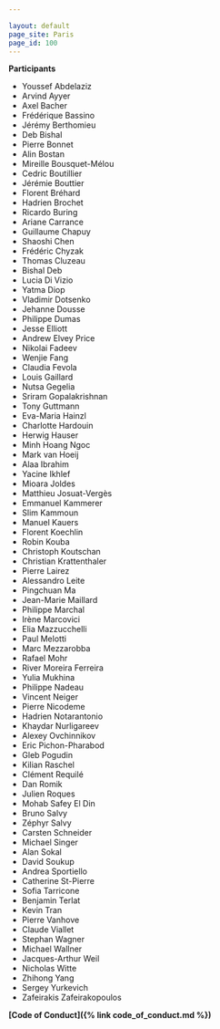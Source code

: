 ```yaml
---

layout: default
page_site: Paris
page_id: 100
---
```


**Participants**

* Youssef Abdelaziz
* Arvind Ayyer
* Axel Bacher
* Frédérique Bassino
* Jérémy Berthomieu
* Deb Bishal
* Pierre Bonnet
* Alin Bostan
* Mireille Bousquet-Mélou
* Cedric Boutillier
* Jérémie Bouttier
* Florent Bréhard
* Hadrien Brochet
* Ricardo Buring
* Ariane Carrance
* Guillaume	Chapuy
* Shaoshi Chen
* Frédéric Chyzak
* Thomas Cluzeau
* Bishal Deb
* Lucia	Di Vizio
* Yatma	Diop
* Vladimir Dotsenko
* Jehanne Dousse
* Philippe Dumas
* Jesse	Elliott
* Andrew Elvey Price
* Nikolai Fadeev
* Wenjie Fang
* Claudia Fevola
* Louis	Gaillard
* Nutsa	Gegelia
* Sriram Gopalakrishnan
* Tony Guttmann
* Eva-Maria Hainzl
* Charlotte	Hardouin
* Herwig Hauser
* Minh Hoang Ngoc
* Mark van Hoeij
* Alaa Ibrahim
* Yacine Ikhlef
* Mioara Joldes
* Matthieu Josuat-Vergès
* Emmanuel Kammerer
* Slim Kammoun
* Manuel Kauers
* Florent Koechlin
* Robin	Kouba
* Christoph	Koutschan
* Christian	Krattenthaler
* Pierre Lairez
* Alessandro Leite
* Pingchuan	Ma
* Jean-Marie Maillard
* Philippe Marchal
* Irène	Marcovici
* Elia Mazzucchelli
* Paul Melotti
* Marc Mezzarobba
* Rafael Mohr
* River	Moreira Ferreira
* Yulia	Mukhina
* Philippe Nadeau
* Vincent Neiger
* Pierre Nicodeme
* Hadrien Notarantonio
* Khaydar Nurligareev
* Alexey Ovchinnikov
* Eric Pichon-Pharabod
* Gleb Pogudin
* Kilian Raschel
* Clément Requilé
* Dan Romik
* Julien Roques
* Mohab	Safey El Din
* Bruno	Salvy
* Zéphyr Salvy
* Carsten Schneider
* Michael Singer
* Alan Sokal
* David	Soukup
* Andrea Sportiello
* Catherine St-Pierre
* Sofia	Tarricone
* Benjamin Terlat
* Kevin	Tran
* Pierre Vanhove
* Claude Viallet
* Stephan Wagner
* Michael Wallner
* Jacques-Arthur Weil
* Nicholas Witte
* Zhihong Yang
* Sergey Yurkevich
* Zafeirakis Zafeirakopoulos

**[Code of Conduct]({% link code_of_conduct.md %})**